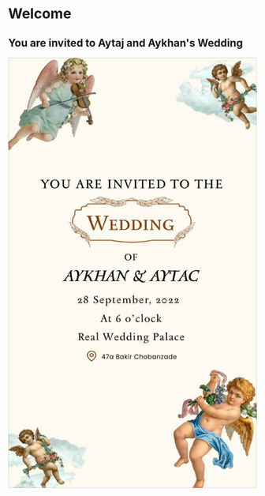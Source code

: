 # Welcome

## You are invited to Aytaj and Aykhan's Wedding

![alt text](https://github.com/aykhanhuseyn/wedding/blob/main/public/invite.jpg?raw=true)
